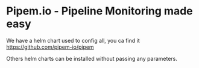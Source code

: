 # Pipem.io - Pipeline Monitoring made easy

We have a helm chart used to config all, you ca find it https://github.com/pipem-io/pipem

Others helm charts can be installed without passing any parameters.
